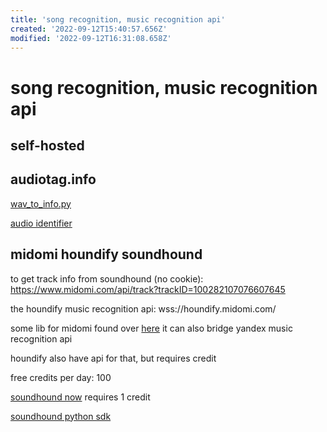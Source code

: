 ```yaml
---
title: 'song recognition, music recognition api'
created: '2022-09-12T15:40:57.656Z'
modified: '2022-09-12T16:31:08.658Z'
---
```


# song recognition, music recognition api

## self-hosted

## audiotag.info

[wav_to_info.py](https://github.com/whuds/song-classifier/blob/7c6771312e45a0f72f966a77506317d5cc98212a/metadata/code/wav_to_info.py)

[audio identifier](https://github.com/jndrf/audioidentifier/tree/b110ff7ce25b1a2d758b1b9baac2d809ae928e4e)

## 

## midomi houndify soundhound

to get track info from soundhound (no cookie):
https://www.midomi.com/api/track?trackID=100282107076607645

the houndify music recognition api:
wss://houndify.midomi.com/

some lib for midomi found over [here](https://github.com/Azarattum/AmadeusCore/blob/3bbb39e4d92508f036dd7be68b66681013866cba/src/components/app/models/recognizers/midomi.recognizer.ts)
it can also bridge yandex music recognition api

houndify also have api for that, but requires credit

free credits per day: 100

[soundhound now](https://docs.houndify.com/reference/SoundHoundNowCommand#field_SingleTrackResult) requires 1 credit

[soundhound python sdk](https://pypi.org/project/Houndify)
